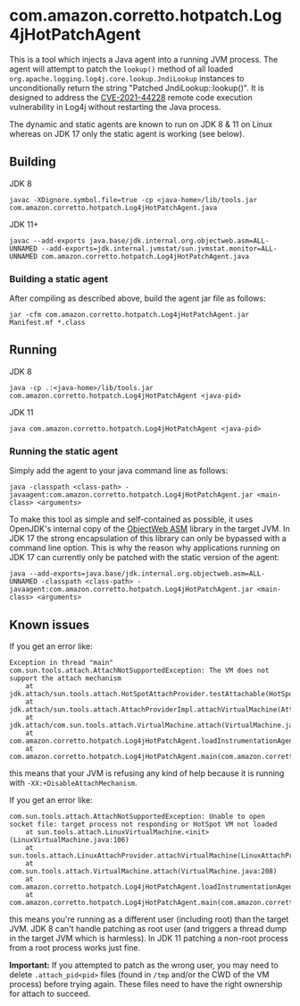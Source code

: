 # com.amazon.corretto.hotpatch.Log4jHotPatchAgent

This is a tool which injects a Java agent into a running JVM process. The agent will attempt to patch the `lookup()` method of all loaded `org.apache.logging.log4j.core.lookup.JndiLookup` instances to unconditionally return the string "Patched JndiLookup::lookup()". It is designed to address the [CVE-2021-44228](https://www.randori.com/blog/cve-2021-44228/) remote code execution vulnerability in Log4j without restarting the Java process.

The dynamic and static agents are known to run on JDK 8 & 11 on Linux whereas on JDK 17 only the static agent is working (see below).

## Building

JDK 8
```
javac -XDignore.symbol.file=true -cp <java-home>/lib/tools.jar com.amazon.corretto.hotpatch.Log4jHotPatchAgent.java
```

JDK 11+
```
javac --add-exports java.base/jdk.internal.org.objectweb.asm=ALL-UNNAMED --add-exports=jdk.internal.jvmstat/sun.jvmstat.monitor=ALL-UNNAMED com.amazon.corretto.hotpatch.Log4jHotPatchAgent.java
```

### Building a static agent

After compiling as described above, build the agent jar file as follows:
```
jar -cfm com.amazon.corretto.hotpatch.Log4jHotPatchAgent.jar Manifest.mf *.class
```

## Running

JDK 8
```
java -cp .:<java-home>/lib/tools.jar com.amazon.corretto.hotpatch.Log4jHotPatchAgent <java-pid>
```

JDK 11
```
java com.amazon.corretto.hotpatch.Log4jHotPatchAgent <java-pid>
```

### Running the static agent

Simply add the agent to your java command line as follows:
```
java -classpath <class-path> -javaagent:com.amazon.corretto.hotpatch.Log4jHotPatchAgent.jar <main-class> <arguments>
```

To make this tool as simple and self-contained as possible, it uses OpenJDK's internal copy of the [ObjectWeb ASM](https://asm.ow2.io/) library in the target JVM. In JDK 17 the strong encapsulation of this library can only be bypassed with a command line option. This is why the reason why applications running on JDK 17 can currently only be patched with the static version of the agent:
```
java --add-exports=java.base/jdk.internal.org.objectweb.asm=ALL-UNNAMED -classpath <class-path> -javaagent:com.amazon.corretto.hotpatch.Log4jHotPatchAgent.jar <main-class> <arguments>
```

## Known issues

If you get an error like:
```
Exception in thread "main" com.sun.tools.attach.AttachNotSupportedException: The VM does not support the attach mechanism
	at jdk.attach/sun.tools.attach.HotSpotAttachProvider.testAttachable(HotSpotAttachProvider.java:153)
	at jdk.attach/sun.tools.attach.AttachProviderImpl.attachVirtualMachine(AttachProviderImpl.java:56)
	at jdk.attach/com.sun.tools.attach.VirtualMachine.attach(VirtualMachine.java:207)
	at com.amazon.corretto.hotpatch.Log4jHotPatchAgent.loadInstrumentationAgent(com.amazon.corretto.hotpatch.Log4jHotPatchAgent.java:115)
	at com.amazon.corretto.hotpatch.Log4jHotPatchAgent.main(com.amazon.corretto.hotpatch.Log4jHotPatchAgent.java:139)
```
this means that your JVM is refusing any kind of help because it is running with `-XX:+DisableAttachMechanism`.

If you get an error like:
```
com.sun.tools.attach.AttachNotSupportedException: Unable to open socket file: target process not responding or HotSpot VM not loaded
	at sun.tools.attach.LinuxVirtualMachine.<init>(LinuxVirtualMachine.java:106)
	at sun.tools.attach.LinuxAttachProvider.attachVirtualMachine(LinuxAttachProvider.java:63)
	at com.sun.tools.attach.VirtualMachine.attach(VirtualMachine.java:208)
	at com.amazon.corretto.hotpatch.Log4jHotPatchAgent.loadInstrumentationAgent(com.amazon.corretto.hotpatch.Log4jHotPatchAgent.java:182)
	at com.amazon.corretto.hotpatch.Log4jHotPatchAgent.main(com.amazon.corretto.hotpatch.Log4jHotPatchAgent.java:259)
```
this means you're running as a different user (including root) than the target JVM. JDK 8 can't handle patching as root user (and triggers a thread dump in the target JVM which is harmless). In JDK 11 patching a non-root process from a root process works just fine. 

**Important:** If you attempted to patch as the wrong user, you may need to delete `.attach_pid<pid>` files (found in `/tmp` and/or the CWD of the VM process) before trying again. These files need to have the right ownership for attach to succeed.
